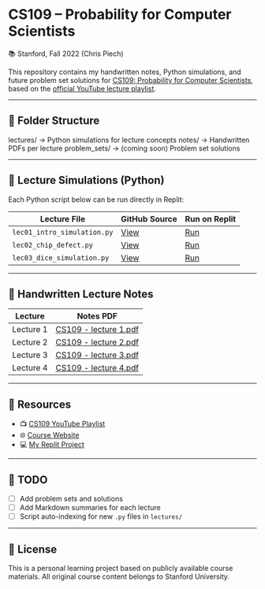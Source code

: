 # CS109 – Probability for Computer Scientists  
📚 Stanford, Fall 2022 (Chris Piech)

This repository contains my handwritten notes, Python simulations, and future problem set solutions for [CS109: Probability for Computer Scientists](https://web.stanford.edu/class/cs109/), based on the [official YouTube lecture playlist](https://www.youtube.com/playlist?list=PLoROMvodv4rOpr_A7B9SriE_iZmkanvUg).


---

## 📁 Folder Structure

lectures/ → Python simulations for lecture concepts
notes/ → Handwritten PDFs per lecture
problem_sets/ → (coming soon) Problem set solutions


---

## 🧪 Lecture Simulations (Python)

Each Python script below can be run directly in Replit:

| Lecture File | GitHub Source | Run on Replit |
|--------------|----------------|----------------|
| `lec01_intro_simulation.py` | [View](lectures/lec01_intro_simulation.py) | [Run](https://replit.com/@prgazevedo/CS109-1#lectures/lec01_intro_simulation.py) |
| `lec02_chip_defect.py`      | [View](lectures/lec02_chip_defect.py)      | [Run](https://replit.com/@prgazevedo/CS109-1#lectures/lec02_chip_defect.py) |
| `lec03_dice_simulation.py`  | [View](lectures/lec03_dice_simulation.py)  | [Run](https://replit.com/@prgazevedo/CS109-1#lectures/lec03_dice_simulation.py) |
<!-- Add new lecture files here as needed -->

---

## 📝 Handwritten Lecture Notes

| Lecture | Notes PDF |
|---------|-----------|
| Lecture 1 | [CS109 - lecture 1.pdf](notes/CS109%20-%20lecture%201.pdf) |
| Lecture 2 | [CS109 - lecture 2.pdf](notes/CS109%20-%20lecture%202.pdf) |
| Lecture 3 | [CS109 - lecture 3.pdf](notes/CS109%20-%20lecture%203.pdf) |
| Lecture 4 | [CS109 - lecture 4.pdf](notes/CS109%20-%20lecture%204.pdf) |

<!-- Add new notes as they’re exported -->

---

## 🔗 Resources

- 📺 [CS109 YouTube Playlist](https://www.youtube.com/playlist?list=PLoROMvodv4rOpr_A7B9SriE_iZmkanvUg)  
- 🌐 [Course Website](https://web.stanford.edu/class/cs109/)  
- 💻 [My Replit Project](https://replit.com/@prgazevedo/CS109-1)

---

## 🚧 TODO

- [ ] Add problem sets and solutions  
- [ ] Add Markdown summaries for each lecture  
- [ ] Script auto-indexing for new `.py` files in `lectures/`

---

## 📌 License

This is a personal learning project based on publicly available course materials. All original course content belongs to Stanford University.

